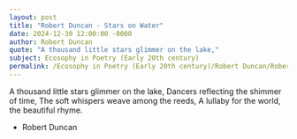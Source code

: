 ```yaml
---
layout: post
title: "Robert Duncan - Stars on Water"
date: 2024-12-30 12:00:00 -0000
author: Robert Duncan
quote: "A thousand little stars glimmer on the lake,"
subject: Ecosophy in Poetry (Early 20th century)
permalink: /Ecosophy in Poetry (Early 20th century)/Robert Duncan/Robert Duncan - Stars on Water
---
```


A thousand little stars glimmer on the lake,
Dancers reflecting the shimmer of time,
The soft whispers weave among the reeds,
A lullaby for the world, the beautiful rhyme.

- Robert Duncan
